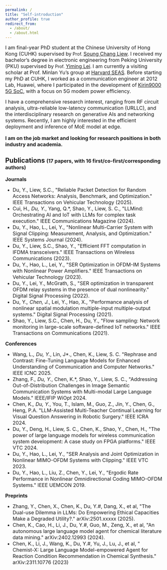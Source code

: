 ```yaml
---
permalink: /
title: "Self-introduction"
author_profile: true
redirect_from: 
  - /about/
  - /about.html
---
```


<font size=3>I am final-year PhD student at the Chinese University of Hong Kong (CUHK) supervised by</font> Prof. [<font size=3>Soung Chang Liew</font>](https://www.ie.cuhk.edu.hk/faculty/LIEW-Soung-Chang/). <font size=3>I received my bachelor’s degree in electronic engineering from Peking University (PKU) supervised by</font> Prof. [<font size=3>Yiming Lei</font>](https://ele.pku.edu.cn/dzxxen/info/1023/1115.htm). <font size=3>I am currently a visiting scholar at Prof. Minlan Yu’s group at</font> [<font size=3>Harvard SEAS</font>](https://minlanyu.seas.harvard.edu/index.html). <font size=3>Before starting my PhD at CUHK, I worked as a communication engineer at 2012 Lab, Huawei, where I participated in the development of</font> [<font size=3>Kirin9000 5G SoC</font>](https://www.hisilicon.com/en/products/Kirin/Kirin-flagship-chips/Kirin-9000)<font size=3>, with a focus on 5G modem power efficiency.</font>  

<font size=3>I have a comprehensive research interest, ranging from RF circuit analysis, ultra-reliable low-latency communication (URLLC), and the interdisciplinary research on generative AIs and networking systems. Recently, I am highly interested in the efficient deployment and inference of MoE model at edge.</font>  
<br>
**<font size=3>I am on the job market and looking for research positions in both industry and academia.</font>**

Publications <font size=3>(17 papers, with 16 first/co-first/corresponding authors)</font>
------
**<font size=3>Journals</font>**
* <font size=3>Du, Y., Liew, S.C., "Reliable Packet Detection for Random Access Networks: Analysis, Benchmark, and Optimization." IEEE Transactions on Vehicular Technology (2025).</font>
* <font size=3>Cui, H.*, Du, Y.*, Yang, Q.*, Shao, Y., Liew, S. C., "LLMind: Orchestrating AI and IoT with LLMs for complex task execution." IEEE Communications Magazine (2024).</font>
* <font size=3>Du, Y., Hao, L., Lei, Y., "Nonlinear Multi-Carrier System with Signal Clipping: Measurement, Analysis, and Optimization." IEEE Systems Journal (2024).</font>
* <font size=3>Du, Y., Liew, S.C., Shao, Y., "Efficient FFT computation in IFDMA transceivers." IEEE Transactions on Wireless Communications (2023).</font>
* <font size=3>Du, Y., Hao, L., Lei, Y., "SER Optimization in OFDM-IM Systems with Nonlinear Power Amplifiers." IEEE Transactions on Vehicular Technology (2023).</font>
* <font size=3>Du, Y., Lei, Y., McGrath, S., "SER optimization in transparent OFDM relay systems in the presence of dual nonlinearity." Digital Signal Processing (2022).</font>
* <font size=3>Du, Y.*, Chen, J.*, Lei, Y., Hao, X., "Performance analysis of nonlinear spatial modulation multiple-input multiple-output systems." Digital Signal Processing (2021).</font>
* <font size=3>Shao, Y., Liew, S.C., Chen, H., Du, Y., "Flow sampling: Network monitoring in large-scale software-defined IoT networks." IEEE Transactions on Communications (2021).</font>

**<font size=3>Conferences</font>**
* <font size=3>Wang, L.*, Du, Y.*, Lin, J*., Chen, K., Liew, S. C. "Rephrase and Contrast: Fine-Tuning Language Models for Enhanced Understanding of Communication and Computer Networks." IEEE ICNC 2025.</font>
* <font size=3>Zhang, F.*, Du, Y.*, Chen, K.*, Shao, Y., Liew, S. C., "Addressing Out-of-Distribution Challenges in Image Semantic Communication Systems with Multi-modal Large Language Models." IEEE/IFIP WiOpt 2024.</font>
* <font size=3>Chen, K.*, Du, Y.*, You, T., Islam, M., Guo, Z., Jin, Y., Chen, G., Heng, P.A. "LLM-Assisted Multi-Teacher Continual Learning for Visual Question Answering in Robotic Surgery." IEEE ICRA 2024.</font>
* <font size=3>Du, Y., Deng, H., Liew, S. C., Chen, K., Shao, Y., Chen, H., "The power of large language models for wireless communication system development: A case study on FPGA platforms." IEEE VTC 2024.</font>
* <font size=3>Du, Y., Hao, L., Lei, Y., "SER Analysis and Joint Optimization in Nonlinear MIMO-OFDM Systems with Clipping." IEEE VTC 2023.</font>
* <font size=3>Du, Y., Hao, L., Liu, Z., Chen, Y., Lei, Y., "Ergodic Rate Performance in Nonlinear Omnidirectional Coding MIMO-OFDM Systems." IEEE UEMCON 2019.</font>

**<font size=3>Preprints</font>**
* <font size=3>Zhang, Y., Chen, X., Chen, K., Du, Y.#, Dang, X., et al, "The Dual-use Dilemma in LLMs: Do Empowering Ethical Capacities Make a Degraded Utility?." arXiv:2501.xxxxx (2025).</font>
* <font size=3>Chen, K., Cao, H., Li, J., Du, Y.#, Guo, M., Zeng, X., et al, "An autonomous large language model agent for chemical literature data mining." arXiv:2402.12993 (2024).</font>
* <font size=3>Chen, K., Li, J., Wang, K., Du, Y.#, Yu, J., Lu, J., et al, " Chemist-X: Large Language Model-empowered Agent for Reaction Condition Recommendation in Chemical Synthesis." arXiv:2311.10776 (2023)</font>

